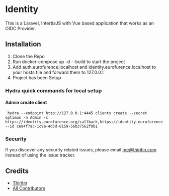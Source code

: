 # Identity

This is a Laravel, IntertiaJS with Vue based application that works as an OIDC Provider.

## Installation

1. Clone the Repo
2. Run docker-compose up -d --build to start the project
3. Add auth.eurofurence.localhost and identity.eurofurence.localhost to your hosts file and forward them to 127.0.0.1
4. Project has been Setup


### Hydra quick commands for local setup
#### Admin create client
```
 hydra --endpoint http://127.0.0.1:4445 clients create --secret optimus -n Admin -c https://identity.eurofurence.org/callback,https://identity.eurofurence.org/admin/callback --id ce94f7ac-1c9a-4d5d-8159-56b37562f9b1
```

### Security

If you discover any security related issues, please email me@thiritin.com instead of using the issue tracker.

## Credits

-   [Thiritin](https://github.com/thiritin)
-   [All Contributors](../../contributors)
